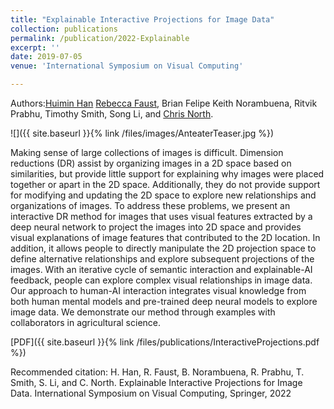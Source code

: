 ```yaml
---
title: "Explainable Interactive Projections for Image Data"
collection: publications
permalink: /publication/2022-Explainable
excerpt: ''
date: 2019-07-05
venue: 'International Symposium on Visual Computing'

---
```


Authors:[Huimin Han](https://hannahhan3.github.io/) [Rebecca Faust](/), Brian Felipe Keith Norambuena, Ritvik Prabhu, Timothy Smith, Song Li, and [Chris North](https://people.cs.vt.edu/north/).


![]({{ site.baseurl }}{% link /files/images/AnteaterTeaser.jpg %})

Making sense of large collections of images is difficult. Dimension reductions (DR) assist by organizing images in a 2D space based on similarities, but provide little support for explaining why images were placed together or apart in the 2D space. Additionally, they do not provide support for modifying and updating the 2D space to explore new relationships and organizations of images. To address these problems, we present an interactive DR method for images that uses visual features extracted by a deep neural network to project the images into 2D space and provides visual explanations of image features that contributed to the 2D location. In addition, it allows people to directly manipulate the 2D projection space to define alternative relationships and explore subsequent projections of the images. With an iterative cycle of semantic interaction and explainable-AI feedback, people can explore complex visual relationships in image data. Our approach to human-AI interaction integrates visual knowledge from both human mental models and pre-trained deep neural models to explore image data. We demonstrate our method through examples with collaborators in agricultural science.

[PDF]({{ site.baseurl }}{% link /files/publications/InteractiveProjections.pdf %})
<!-- [arXiv](https://arxiv.org/abs/1907.02872) -->

Recommended citation: H. Han, R. Faust, B. Norambuena, R. Prabhu, T. Smith, S. Li, and C. North. Explainable Interactive Projections for Image Data. International Symposium on Visual Computing, Springer, 2022

